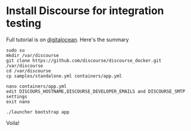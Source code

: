 # Install Discourse for integration testing
Full tutorial is on [digitalocean](https://www.digitalocean.com/community/tutorials/how-to-install-discourse-on-ubuntu-14-04).
Here's the summary
```
sudo su
mkdir /var/discourse
git clone https://github.com/discourse/discourse_docker.git /var/discourse
cd /var/discourse
cp samples/standalone.yml containers/app.yml

nano containers/app.yml
edit DISCOURS_HOSTNAME,DISCOURSE_DEVELOPER_EMAILS and DISCOURSE_SMTP settings
exit nano

./launcher bootstrap app
```
Voila!